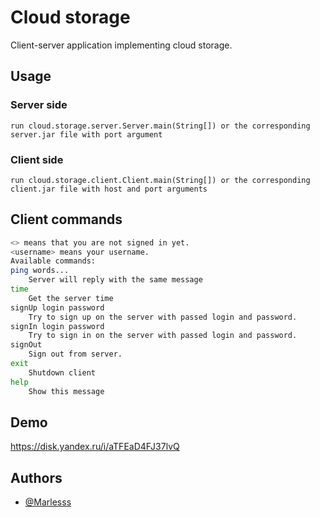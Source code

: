 
# Cloud storage

Client-server application implementing cloud storage.

## Usage

### Server side
    run cloud.storage.server.Server.main(String[]) or the corresponding server.jar file with port argument

### Client side
    run cloud.storage.client.Client.main(String[]) or the corresponding client.jar file with host and port arguments
## Client commands

```bash
<> means that you are not signed in yet.
<username> means your username.
Available commands:
ping words...
	Server will reply with the same message
time
	Get the server time
signUp login password
	Try to sign up on the server with passed login and password.
signIn login password
	Try to sign in on the server with passed login and password.
signOut
	Sign out from server.
exit
	Shutdown client
help
	Show this message
```


## Demo

https://disk.yandex.ru/i/aTFEaD4FJ37lvQ

## Authors

- [@Marlesss](https://www.github.com/Marlesss)

